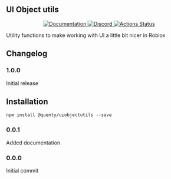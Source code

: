 ## UI Object utils
<div align="center">
  <a href="http://quenty.github.io/api/">
    <img src="https://img.shields.io/badge/docs-website-green.svg" alt="Documentation" />
  </a>
  <a href="https://discord.gg/mhtGUS8">
    <img src="https://img.shields.io/badge/discord-nevermore-blue.svg" alt="Discord" />
  </a>
  <a href="https://github.com/Quenty/NevermoreEngine/actions">
    <img src="https://github.com/Quenty/NevermoreEngine/workflows/lint/badge.svg" alt="Actions Status" />
  </a>
</div>

Utility functions to make working with UI a little bit nicer in Roblox
## Changelog

### 1.0.0
Initial release
## Installation
```
npm install @quenty/uiobjectutils --save
```


### 0.0.1
Added documentation

### 0.0.0
Initial commit